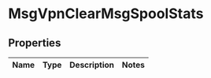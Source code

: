 
# MsgVpnClearMsgSpoolStats

## Properties
Name | Type | Description | Notes
------------ | ------------- | ------------- | -------------



